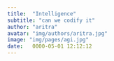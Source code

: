 ```yaml
---
title:  "Intelligence"
subtitle: "can we codify it"
author: "aritra"
avatar: "img/authors/aritra.jpg"
image: "img/pages/agi.jpg"
date:   0000-05-01 12:12:12
---
```


